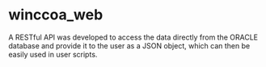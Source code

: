 # winccoa_web
A RESTful API was developed to access the data directly from the ORACLE database and provide it to the user as a JSON object, which can then be easily used in user scripts.
